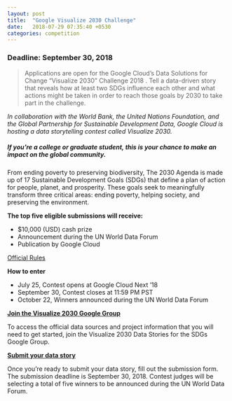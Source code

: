 ```yaml
---
layout: post
title:  "Google Visualize 2030 Challenge"
date:   2018-07-29 07:35:40 +0530
categories: competition
---
```


### Deadline: September 30, 2018



>Applications are open for the Google Cloud’s Data Solutions for Change “Visualize 2030” Challenge 2018 . Tell a data-driven story that reveals how at least two SDGs influence each other and what actions might be taken in order to reach those goals by 2030 to take part in the challenge.


*In collaboration with the World Bank, the United Nations Foundation, and the Global Partnership for Sustainable Development Data, Google Cloud is hosting a data storytelling contest called Visualize 2030.*


##### If you’re a college or graduate student, this is your chance to make an impact on the global community.


From ending poverty to preserving biodiversity, The 2030 Agenda is made up of 17 Sustainable Development Goals (SDGs) that define a plan of action for people, planet, and prosperity. These goals seek to meaningfully transform three critical areas: ending poverty, helping society, and preserving the environment.

__The top five eligible submissions will receive:__
- $10,000 (USD) cash prize
- Announcement during the UN World Data Forum
- Publication by Google Cloud


[Official Rules](http://services.google.com/fh/files/events/visualize_2030_official_rules.pdf)


__How to enter__
- July 25, Contest opens at Google Cloud Next ’18
- September 30, Contest closes at 11:59 PM PST
- October 22, Winners announced during the UN World Data Forum



[__Join the Visualize 2030 Google Group__](https://groups.google.com/d/forum/visualize-2030-data-stories)

To access the official data sources and project information that you will need to get started, join the Visualize 2030 Data Stories for the SDGs Google Group.



[__Submit your data story__](https://goo.gl/forms/0WtbxIDIDh0NdFjp2)

Once you’re ready to submit your data story, fill out the submission form. The submission deadline is September 30, 2018. Contest judges will be selecting a total of five winners to be announced during the UN World Data Forum.
